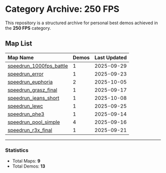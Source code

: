 # Category Archive: 250 FPS

This repository is a structured archive for personal best demos achieved in the **250 FPS** category.

## Map List

| Map Name | Demos | Last Updated |
| :--- | :---- | :--- |
| [speedrun_1000fps_battle](./speedrun_1000fps_battle) | 1 | 2025-09-29 |
| [speedrun_error](./speedrun_error) | 1 | 2025-09-23 |
| [speedrun_euphoria](./speedrun_euphoria) | 2 | 2025-10-05 |
| [speedrun_grasz_final](./speedrun_grasz_final) | 1 | 2025-09-17 |
| [speedrun_jeans_short](./speedrun_jeans_short) | 1 | 2025-10-08 |
| [speedrun_lewc](./speedrun_lewc) | 1 | 2025-09-25 |
| [speedrun_phe3](./speedrun_phe3) | 1 | 2025-09-14 |
| [speedrun_pool_simple](./speedrun_pool_simple) | 4 | 2025-09-16 |
| [speedrun_r3x_final](./speedrun_r3x_final) | 1 | 2025-09-21 |

---

### Statistics
- Total Maps: **9**
- Total Demos: **13**